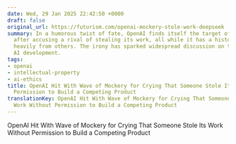 ```yaml
---
date: Wed, 29 Jan 2025 22:42:50 +0000
draft: false
original_url: https://futurism.com/openai-mockery-stole-work-deepseek
summary: In a humorous twist of fate, OpenAI finds itself the target of online mockery
  after accusing a rival of stealing its work, all while it has a history of borrowing
  heavily from others. The irony has sparked widespread discussion on the ethics of
  AI development.
tags:
- openai
- intellectual-property
- ai-ethics
title: OpenAI Hit With Wave of Mockery for Crying That Someone Stole Its Work Without
  Permission to Build a Competing Product
translationKey: OpenAI Hit With Wave of Mockery for Crying That Someone Stole Its
  Work Without Permission to Build a Competing Product
---
```


OpenAI Hit With Wave of Mockery for Crying That Someone Stole Its Work Without Permission to Build a Competing Product